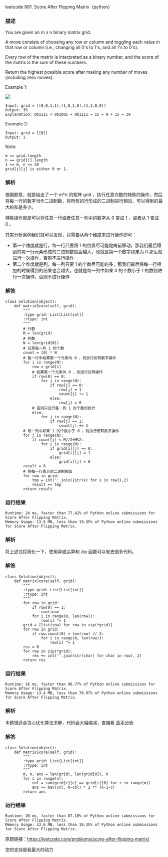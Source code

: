 leetcode  861. Score After Flipping Matrix（python）

### 描述

You are given an m x n binary matrix grid.

A move consists of choosing any row or column and toggling each value in that row or column (i.e., changing all 0's to 1's, and all 1's to 0's).

Every row of the matrix is interpreted as a binary number, and the score of the matrix is the sum of these numbers.

Return the highest possible score after making any number of moves (including zero moves).





Example 1:

![](https://assets.leetcode.com/uploads/2021/07/23/lc-toogle1.jpg)

	Input: grid = [[0,0,1,1],[1,0,1,0],[1,1,0,0]]
	Output: 39
	Explanation: 0b1111 + 0b1001 + 0b1111 = 15 + 9 + 15 = 39

	
Example 2:


	Input: grid = [[0]]
	Output: 1



Note:

	m == grid.length
	n == grid[i].length
	1 <= m, n <= 20
	grid[i][j] is either 0 or 1.


### 解析

根据题意，就是给出了一个 m*n 的矩阵 grid ，执行任意次数的特殊的操作，然后将每一行的数字当作二进制数，将所有的行形成的二进制进行相加，可以得到的最大的和是多少。

特殊操作就是可以将任意一行或者任意一列中的数字从 0 变成 1 ，或者从 1 变成 0 。

其实分析案例我们就可以发现，只需要从两个维度来进行操作即可：

* 第一个维度就是行，每一行只要将 1 的位置尽可能地向前移动，那我们最后得到的每一行元素形成的二进制数就会越大，也就是第一个数字如果为 0 那么就进行一次操作，否则不进行操作
* 第二个维度就是列，每一列只要 1 的个数尽可能的多，那我们最后将每一行相加的时候得到的结果也会越大，也就是每一列中如果 0 的个数小于 1 的数则进行一次操作，否则不进行操作


### 解答
				
	class Solution(object):
	    def matrixScore(self, grid):
	        """
	        :type grid: List[List[int]]
	        :rtype: int
	        """
	        # 行数
	        M = len(grid)
	        # 列数
	        N = len(grid[0])
	        # 记录每一列 1 的个数
	        count = [0] * N
	        # 每一行中如果第一个元素为 0 ，则执行反转数字操作
	        for i in range(M):
	            row = grid[i]
	            # 如果第一个元素为 0 ，则进行反转操作
	            if row[0] == 0:
	                for j in range(N):
	                    if row[j] == 0:
	                        row[j] = 1
	                        count[j] += 1
	                    else:
	                        row[j] = 0
	            # 否则只进行每一列 1 的个数的统计
	            else:
	                for j in range(N):
	                    if row[j] == 1:
	                        count[j] += 1
	        # 每一列中如果 1 的个数小于 0 ，则执行反转数字操作
	        for j in range(N):
	            if count[j] < M//2+M%2:
	                for i in range(M):
	                    if grid[i][j] == 0:
	                        grid[i][j] = 1
	                    else:
	                        grid[i][j] = 0
	        result = 0
	        # 将每一行表示的二进制相加
	        for row in grid:
	            tmp = int(''.join([str(x) for x in row]),2)
	            result += tmp
	        return result

            	      
			
### 运行结果

	
	Runtime: 24 ms, faster than 77.42% of Python online submissions for Score After Flipping Matrix.
	Memory Usage: 13.5 MB, less than 19.35% of Python online submissions for Score After Flipping Matrix.
	
### 解析


将上述过程简化一下，使用异或运算和 zip 函数可以省去很多代码。

### 解答



	class Solution(object):
	    def matrixScore(self, grid):
	        """
	        :type grid: List[List[int]]
	        :rtype: int
	        """
	        for row in grid:
	            if row[0] == 1:
	                continue
	            for i in range(0, len(row)):
	                row[i] ^= 1
	        grid = [list(row) for row in zip(*grid)]
	        for row in grid:
	            if row.count(0) > len(row) // 2:
	                for i in range(0, len(row)):
	                    row[i] ^= 1
	        res = 0
	        for row in zip(*grid):
	            res += int(''.join(str(char) for char in row), 2)
	        return res

### 运行结果

	Runtime: 16 ms, faster than 96.77% of Python online submissions for Score After Flipping Matrix.
	Memory Usage: 13.4 MB, less than 70.97% of Python online submissions for Score After Flipping Matrix.
	
	
### 解析

本题很适合贪心优化算法求解，代码会大幅缩减，直接看 [高手分析](https://leetcode.com/problems/score-after-flipping-matrix/discuss/843685/Python-3-or-Greedy-and-Optimization-(5-lines)-or-Explanation)

### 解答

	class Solution(object):
	    def matrixScore(self, grid):
	        """
	        :type grid: List[List[int]]
	        :rtype: int
	        """
	        m, n, ans = len(grid), len(grid[0]), 0
	        for c in range(n):
	            col = sum(grid[r][c] == grid[r][0] for r in range(m))
	            ans += max(col, m-col) * 2 ** (n-1-c)
	        return ans
	        
### 运行结果

	Runtime: 20 ms, faster than 87.10% of Python online submissions for Score After Flipping Matrix.
	Memory Usage: 13.6 MB, less than 19.35% of Python online submissions for Score After Flipping Matrix.


原题链接：https://leetcode.com/problems/score-after-flipping-matrix/



您的支持是我最大的动力
